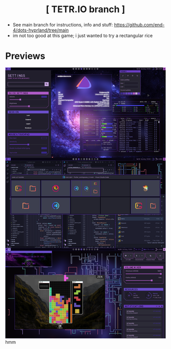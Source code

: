 <div align="center">
    <h1>[ TETR.IO branch ]</h1>
    <h3></h3>
</div>

 - See main branch for instructions, info and stuff: https://github.com/end-4/dots-hyprland/tree/main
 - im not too good at this game; i just wanted to try a rectangular rice

# Previews
 ![dots-hyprland](./rice-all.png)
hmm